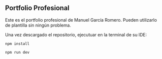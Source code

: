 ## Portfolio Profesional

Este es el portfolio profesional de Manuel García Romero. Pueden utilizarlo de plantilla sin ningún problema.

Una vez descargado el repositorio, ejecutuar en la terminal de su IDE:

```
npm install
```

```
npm run dev
```


